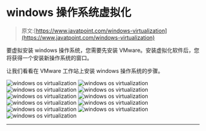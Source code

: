 # windows 操作系统虚拟化

> 原文:[https://www.javatpoint.com/windows-virtualization](https://www.javatpoint.com/windows-virtualization)

要虚拟安装 windows 操作系统，您需要先安装 VMware。安装虚拟化软件后，您将获得一个安装新操作系统的窗口。

让我们看看在 VMware 工作站上安装 windows 操作系统的步骤。

![windows os virtualization](../Images/ff6e0f7b8cf073371e531d8f9d4690d1.png) ![windows os virtualization](../Images/86a0f946656419fd3824ad46a4e79e3b.png) ![windows os virtualization](../Images/b91ea00db8c35cc50cda63390d6003a3.png) ![windows os virtualization](../Images/857b02b9462387c0c1ad9c06826e5d44.png) ![windows os virtualization](../Images/ff68158eebc4d6adbc162777076c521e.png) ![windows os virtualization](../Images/97cf7e28eb41cc8fa862ca0b74a5e842.png) ![windows os virtualization](../Images/c9bd51cf82e4ee11ae96e9ac2624e2b1.png) ![windows os virtualization](../Images/5b41204222aef3f470e56976ff334336.png) ![windows os virtualization](../Images/84e85453f60333a9ca1afaf71395df21.png) ![windows os virtualization](../Images/c154c909b7d8224177e3702c33d4ce67.png) ![windows os virtualization](../Images/3440dd0099e53e0f6cba01fbd4672ded.png)

* * *